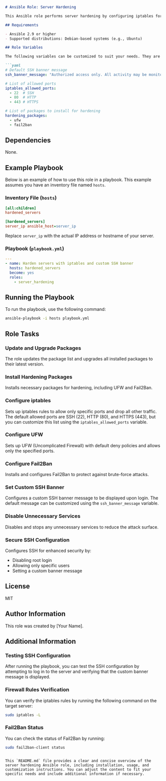 
```markdown
# Ansible Role: Server Hardening

This Ansible role performs server hardening by configuring iptables for enhanced security and setting a custom SSH banner. The role includes tasks to secure the server by configuring firewall rules, disabling unnecessary services, and setting up a secure SSH configuration.

## Requirements

- Ansible 2.9 or higher
- Supported distributions: Debian-based systems (e.g., Ubuntu)

## Role Variables

The following variables can be customized to suit your needs. They are located in `defaults/main.yml`:

```yaml
# Default SSH banner message
ssh_banner_message: "Authorized access only. All activity may be monitored and reported."

# List of allowed ports
iptables_allowed_ports:
  - 22  # SSH
  - 80  # HTTP
  - 443 # HTTPS

# List of packages to install for hardening
hardening_packages:
  - ufw
  - fail2ban
```

## Dependencies

None.

## Example Playbook

Below is an example of how to use this role in a playbook. This example assumes you have an inventory file named `hosts`.

### Inventory File (`hosts`)

```ini
[all:children]
hardened_servers

[hardened_servers]
server_ip ansible_host=server_ip
```

Replace `server_ip` with the actual IP address or hostname of your server.

### Playbook (`playbook.yml`)

```yaml
---
- name: Harden servers with iptables and custom SSH banner
  hosts: hardened_servers
  become: yes
  roles:
    - server_hardening
```

## Running the Playbook

To run the playbook, use the following command:

```bash
ansible-playbook -i hosts playbook.yml
```

## Role Tasks

### Update and Upgrade Packages

The role updates the package list and upgrades all installed packages to their latest version.

### Install Hardening Packages

Installs necessary packages for hardening, including UFW and Fail2Ban.

### Configure iptables

Sets up iptables rules to allow only specific ports and drop all other traffic. The default allowed ports are SSH (22), HTTP (80), and HTTPS (443), but you can customize this list using the `iptables_allowed_ports` variable.

### Configure UFW

Sets up UFW (Uncomplicated Firewall) with default deny policies and allows only the specified ports.

### Configure Fail2Ban

Installs and configures Fail2Ban to protect against brute-force attacks.

### Set Custom SSH Banner

Configures a custom SSH banner message to be displayed upon login. The default message can be customized using the `ssh_banner_message` variable.

### Disable Unnecessary Services

Disables and stops any unnecessary services to reduce the attack surface.

### Secure SSH Configuration

Configures SSH for enhanced security by:
- Disabling root login
- Allowing only specific users
- Setting a custom banner message

## License

MIT

## Author Information

This role was created by [Your Name].

## Additional Information

### Testing SSH Configuration

After running the playbook, you can test the SSH configuration by attempting to log in to the server and verifying that the custom banner message is displayed.

### Firewall Rules Verification

You can verify the iptables rules by running the following command on the target server:

```bash
sudo iptables -L
```

### Fail2Ban Status

You can check the status of Fail2Ban by running:

```bash
sudo fail2ban-client status
```

```

This `README.md` file provides a clear and concise overview of the server hardening Ansible role, including installation, usage, and customization instructions. You can adjust the content to fit your specific needs and include additional information if necessary.